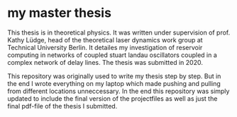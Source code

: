 # my master thesis
This thesis is in theoretical physics. It was written under supervision of prof. Kathy Lüdge, head of the theoretical laser dynamics work group at Technical University Berlin. It detailes my investigation of reservoir computing in networks of coupled stuart landau oscillators coupled in a complex network of delay lines.
The thesis was submitted in 2020.

This repository was originally used to write my thesis step by step. But in the end I wrote everything on my laptop which made pushing and pulling from different locations unneccessary.
In the end this repository was simply updated to include the final version of the projectfiles as well as just the final pdf-file of the thesis I submitted.
